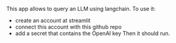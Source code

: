 This app allows to query an LLM using langchain. To use it:
* create an account at streamlit
* connect this account with this github repo
* add a secret that contains the OpenAI key
Then it should run.
